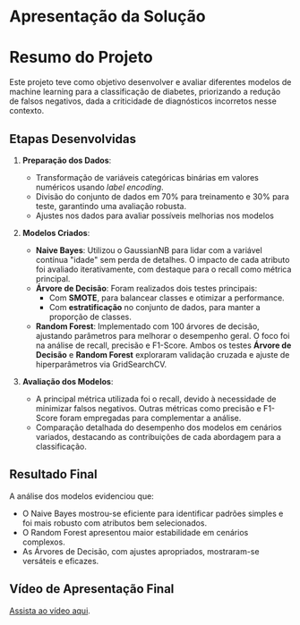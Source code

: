 # Apresentação da Solução

# Resumo do Projeto

Este projeto teve como objetivo desenvolver e avaliar diferentes modelos de machine learning para a classificação de diabetes, priorizando a redução de falsos negativos, dada a criticidade de diagnósticos incorretos nesse contexto.

## Etapas Desenvolvidas

1. **Preparação dos Dados**: 
   - Transformação de variáveis categóricas binárias em valores numéricos usando _label encoding_.
   - Divisão do conjunto de dados em 70% para treinamento e 30% para teste, garantindo uma avaliação robusta.
   - Ajustes nos dados para avaliar possíveis melhorias nos modelos

2. **Modelos Criados**:
   - **Naive Bayes**: Utilizou o GaussianNB para lidar com a variável contínua "idade" sem perda de detalhes. O impacto de cada atributo foi avaliado iterativamente, com destaque para o recall como métrica principal.
    - **Árvore de Decisão**: Foram realizados dois testes principais:
       - Com **SMOTE**, para balancear classes e otimizar a performance.
       - Com **estratificação** no conjunto de dados, para manter a proporção de classes.
   - **Random Forest**: Implementado com 100 árvores de decisão, ajustando parâmetros para melhorar o desempenho geral. O foco foi na análise de recall, precisão e F1-Score.
   Ambos os testes **Árvore de Decisão** e **Random Forest** exploraram validação cruzada e ajuste de hiperparâmetros via GridSearchCV.

4. **Avaliação dos Modelos**:
   - A principal métrica utilizada foi o recall, devido à necessidade de minimizar falsos negativos. Outras métricas como precisão e F1-Score foram empregadas para complementar a análise.
   - Comparação detalhada do desempenho dos modelos em cenários variados, destacando as contribuições de cada abordagem para a classificação.

## Resultado Final

A análise dos modelos evidenciou que:
- O Naive Bayes mostrou-se eficiente para identificar padrões simples e foi mais robusto com atributos bem selecionados.
- O Random Forest apresentou maior estabilidade em cenários complexos.
- As Árvores de Decisão, com ajustes apropriados, mostraram-se versáteis e eficazes.

## Vídeo de Apresentação Final

[Assista ao vídeo aqui](https://www.youtube.com/watch?v=D9qi_KkpsgI).

